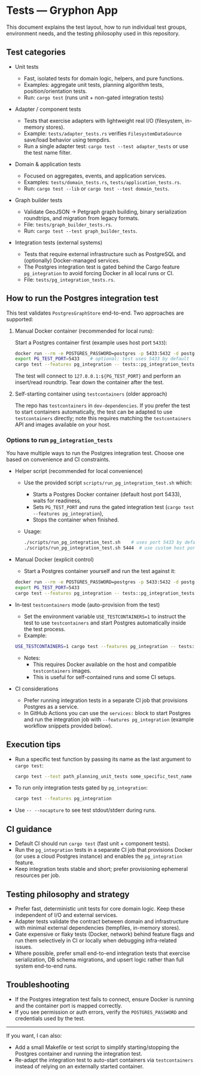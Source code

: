 # Tests — Gryphon App

This document explains the test layout, how to run individual test groups, environment needs, and the testing philosophy used in this repository.

## Test categories

- Unit tests
  - Fast, isolated tests for domain logic, helpers, and pure functions.
  - Examples: aggregate unit tests, planning algorithm tests, position/orientation tests.
  - Run: `cargo test` (runs unit + non-gated integration tests)

- Adapter / component tests
  - Tests that exercise adapters with lightweight real I/O (filesystem, in-memory stores).
  - Example: `tests/adapter_tests.rs` verifies `FilesystemDataSource` save/load behavior using tempdirs.
  - Run a single adapter test: `cargo test --test adapter_tests` or use the test name filter.

- Domain & application tests
  - Focused on aggregates, events, and application services.
  - Examples: `tests/domain_tests.rs`, `tests/application_tests.rs`.
  - Run: `cargo test --lib` or `cargo test --test domain_tests`.

- Graph builder tests
  - Validate GeoJSON -> Petgraph graph building, binary serialization roundtrips, and migration from legacy formats.
  - File: `tests/graph_builder_tests.rs`.
  - Run: `cargo test --test graph_builder_tests`.

- Integration tests (external systems)
  - Tests that require external infrastructure such as PostgreSQL and (optionally) Docker-managed services.
  - The Postgres integration test is gated behind the Cargo feature `pg_integration` to avoid forcing Docker in all local runs or CI.
  - File: `tests/pg_integration_tests.rs`.

## How to run the Postgres integration test

This test validates `PostgresGraphStore` end-to-end. Two approaches are supported:

1. Manual Docker container (recommended for local runs):

   Start a Postgres container first (example uses host port `5433`):

   ```bash
   docker run --rm -e POSTGRES_PASSWORD=postgres -p 5433:5432 -d postgres:15
   export PG_TEST_PORT=5433    # optional: test uses 5433 by default
   cargo test --features pg_integration -- tests::pg_integration_tests -- --nocapture
   ```

   The test will connect to `127.0.0.1:${PG_TEST_PORT}` and perform an insert/read roundtrip. Tear down the container after the test.

2. Self-starting container using `testcontainers` (older approach)

   The repo has `testcontainers` in `dev-dependencies`. If you prefer the test to start containers automatically, the test can be adapted to use `testcontainers` directly; note this requires matching the `testcontainers` API and images available on your host.

### Options to run `pg_integration_tests`

You have multiple ways to run the Postgres integration test. Choose one based on convenience and CI constraints.

- Helper script (recommended for local convenience)
  - Use the provided script `scripts/run_pg_integration_test.sh` which:
    - Starts a Postgres Docker container (default host port 5433), waits for readiness,
    - Sets `PG_TEST_PORT` and runs the gated integration test (`cargo test --features pg_integration`),
    - Stops the container when finished.
  - Usage:

    ```bash
    ./scripts/run_pg_integration_test.sh    # uses port 5433 by default
    ./scripts/run_pg_integration_test.sh 5444  # use custom host port
    ```

- Manual Docker (explicit control)
  - Start a Postgres container yourself and run the test against it:
  ```bash
  docker run --rm -e POSTGRES_PASSWORD=postgres -p 5433:5432 -d postgres:15
  export PG_TEST_PORT=5433
  cargo test --features pg_integration -- tests::pg_integration_tests -- --nocapture
  ```

- In-test `testcontainers` mode (auto-provision from the test)
  - Set the environment variable `USE_TESTCONTAINERS=1` to instruct the test to use `testcontainers` and start Postgres automatically inside the test process.
  - Example:
  ```bash
  USE_TESTCONTAINERS=1 cargo test --features pg_integration -- tests::pg_integration_tests -- --nocapture
  ```
  - Notes:
    - This requires Docker available on the host and compatible `testcontainers` images.
    - This is useful for self-contained runs and some CI setups.

- CI considerations
  - Prefer running integration tests in a separate CI job that provisions Postgres as a service.
  - In GitHub Actions you can use the `services:` block to start Postgres and run the integration job with `--features pg_integration` (example workflow snippets provided below).


## Execution tips

- Run a specific test function by passing its name as the last argument to `cargo test`:

  ```bash
  cargo test --test path_planning_unit_tests some_specific_test_name
  ```

- To run only integration tests gated by `pg_integration`:

  ```bash
  cargo test --features pg_integration
  ```

- Use `-- --nocapture` to see test stdout/stderr during runs.

## CI guidance

- Default CI should run `cargo test` (fast unit + component tests).
- Run the `pg_integration` tests in a separate CI job that provisions Docker (or uses a cloud Postgres instance) and enables the `pg_integration` feature.
- Keep integration tests stable and short; prefer provisioning ephemeral resources per job.

## Testing philosophy and strategy

- Prefer fast, deterministic unit tests for core domain logic. Keep these independent of I/O and external services.
- Adapter tests validate the contract between domain and infrastructure with minimal external dependencies (tempfiles, in-memory stores).
- Gate expensive or flaky tests (Docker, network) behind feature flags and run them selectively in CI or locally when debugging infra-related issues.
- Where possible, prefer small end-to-end integration tests that exercise serialization, DB schema migrations, and upsert logic rather than full system end-to-end runs.

## Troubleshooting

- If the Postgres integration test fails to connect, ensure Docker is running and the container port is mapped correctly.
- If you see permission or auth errors, verify the `POSTGRES_PASSWORD` and credentials used by the test.

---

If you want, I can also:

- Add a small Makefile or test script to simplify starting/stopping the Postgres container and running the integration test.
- Re-adapt the integration test to auto-start containers via `testcontainers` instead of relying on an externally started container.

